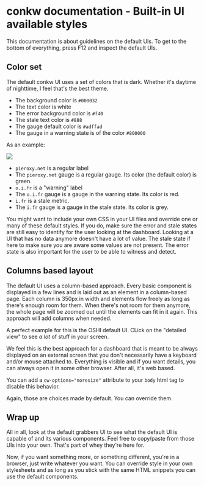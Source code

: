 # conkw documentation - Built-in UI available styles

This documentation is about guidelines on the default UIs. To get to the bottom of everything, press F12 and inspect the default UIs.

## Color set

The default conkw UI uses a set of colors that is dark. Whether it's daytime of nighttime, I feel that's the best theme. 

* The background color is `#000032`
* The text color is white
* The error background color is `#f40`
* The stale text color is `#888`
* The gauge default color is `#adffad`
* The gauge in a warning state is of the color `#800000`

As an example:

![](https://pieroxy.net/conkw/screenshots-doc/conkw_setup_colors.png?) 

* `pieroxy.net` is a regular label
* The `pieroxy.net` gauge is a regular gauge. Its color (the default color) is green.
* `o.i.fr` is a "warning" label
* The `o.i.fr` gauge is a gauge in the warning state. Its color is red.
* `i.fr` is a stale metric.
* The `i.fr` gauge is a gauge in the stale state. Its color is grey.

You might want to include your own CSS in your UI files and override one or many of these default styles. If you do, make sure the error and stale states are still easy to identify for the user looking at the dashboard. Looking at a UI that has no data anymore doesn't have a lot of value. The stale state if here to make sure you are aware some values are not present. The error state is also important for the user to be able to witness and detect.

## Columns based layout

The default UI uses a column-based approach. Every basic component is displayed in a few lines and is laid out as an element in a column-based page. Each column is 350px in width and elements flow freely as long as there's enough room for them. When there's not room for them anymore, the whole page will be zoomed out until the elements can fit in it again. This approach will add columns when needed.

A perfect example for this is the OSHI default UI. CLick on the "detailed view" to see *a lot* of stuff in your screen.

We feel this is the best approach for a dashboard that is meant to be always displayed on an external screen that you don't necessarily have a keyboard and/or mouse attached to. Everything is visible and if you want details, you can always open it in some other browser. After all, it's web based.

You can add a `cw-options="noresize"` attribute to your `body` html tag to disable this behavior.

Again, those are choices made by default. You can override them.

## Wrap up

All in all, look at the default grabbers UI to see what the default UI is capable of and its various components. Feel free to copy/paste from those UIs into your own. That's part of whey they're here for.

Now, if you want something more, or something different, you're in a browser, just write whatever you want. You can override style in your own stylesheets and as long as you stick with the same HTML snippets you can use the default components. 

